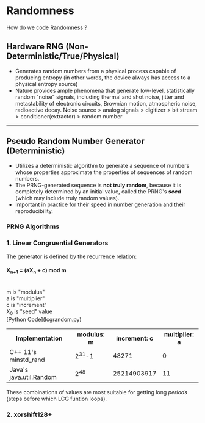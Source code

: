 # Randomness
How do we code Randomness ?

## Hardware RNG (Non-Deterministic/True/Physical)
* Generates random numbers from a physical process capable of producing entropy (in other words, the device always has access to a physical entropy source)
* Nature provides ample phenomena that generate low-level, statistically random "noise" signals, including thermal and shot noise, jitter and metastability of electronic circuits, Brownian motion, atmospheric noise, radioactive decay.
  Noise source > analog signals > digitizer > bit stream > conditioner(extractor) > random number
<hr>

## Pseudo Random Number Generator (Deterministic)
* Utilizes a deterministic algorithm to generate a sequence of numbers whose properties 
  approximate the properties of sequences of random numbers.
* The PRNG-generated sequence is <b>not truly random</b>, because it is completely determined by an 
  initial value, called the PRNG's <b><i>seed</i></b> (which may include truly random values).
* Important in practice for their speed in number generation and their reproducibility.

### PRNG Algorithms
### 1. Linear Congruential Generators
The generator is defined by the recurrence relation:<br>
  <h4>X<sub>n+1</sub> = (aX<sub>n</sub> + c) mod m</h4><br>
        m is "modulus"<br>
        a is "multiplier"<br>
        c is "increment"<br>
        X<sub>0</sub> is "seed" value<br>
[Python Code](lcgrandom.py)

<table>
  <th>Implementation </th>
  <th>modulus: m</th>
  <th>increment: c</th>
  <th>multiplier: a</th>
  <tr>
    <td>C++ 11's minstd_rand</td>
    <td>2<sup>31</sup>-1</td>
    <td>48271</td>
    <td>0</td>
  </tr>
  <tr>
    <td>Java's java.util.Random</td>
    <td>2<sup>48</sup></td>
    <td>25214903917</td>
    <td>11</td>
  </tr>
</table>
These combinations of values are most suitable for getting long <i>periods</i> (steps before which LCG funtion loops).

### 2. xorshift128+


